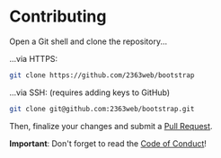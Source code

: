 # Contributing

Open a Git shell and clone the repository...

...via HTTPS:

```bash
git clone https://github.com/2363web/bootstrap
```

...via SSH: (requires adding keys to GitHub)

```bash
git clone git@github.com:2363web/bootstrap.git
```

Then, finalize your changes and submit a [Pull Request](https://github.com/2363web/bootstrap/pulls).

**Important**: Don't forget to read the [Code of Conduct](https://github.com/2363web/bootstrap/blob/gh-pages/CODE_OF_CONDUCT.md)!
